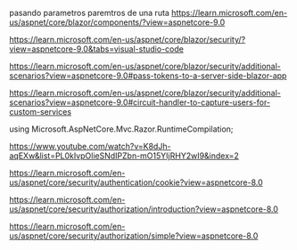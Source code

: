 ﻿
pasando parametros
paremtros de una ruta
https://learn.microsoft.com/en-us/aspnet/core/blazor/components/?view=aspnetcore-9.0

https://learn.microsoft.com/en-us/aspnet/core/blazor/security/?view=aspnetcore-9.0&tabs=visual-studio-code

https://learn.microsoft.com/en-us/aspnet/core/blazor/security/additional-scenarios?view=aspnetcore-9.0#pass-tokens-to-a-server-side-blazor-app

https://learn.microsoft.com/en-us/aspnet/core/blazor/security/additional-scenarios?view=aspnetcore-9.0#circuit-handler-to-capture-users-for-custom-services


using Microsoft.AspNetCore.Mvc.Razor.RuntimeCompilation;


https://www.youtube.com/watch?v=K8dJh-aqEXw&list=PL0kIvpOlieSNdIPZbn-mO15YIjRHY2wI9&index=2


https://learn.microsoft.com/en-us/aspnet/core/security/authentication/cookie?view=aspnetcore-8.0

https://learn.microsoft.com/en-us/aspnet/core/security/authorization/introduction?view=aspnetcore-8.0

https://learn.microsoft.com/en-us/aspnet/core/security/authorization/simple?view=aspnetcore-8.0